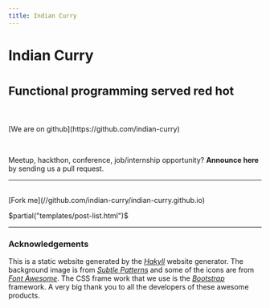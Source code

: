 ```yaml
---
title: Indian Curry
---
```


<div class="page-header text-center">

# Indian Curry

# <small> Functional programming served red hot </small>



<br/>

<div class="row text-center">

<div class="col-lg-4">
<i class="fa fa-github fa-5x"></i><br/>
[We are on github](https://github.com/indian-curry)
</div>


<div class="col-lg-4">

<i class="fa fa-bullhorn fa-5x"></i><br/>

Meetup, hackthon, conference, job/internship opportunity? __Announce
here__ by sending us a pull request.

* * *

</div>

<div class="col-lg-4">
<i class="fa fa-code-fork fa-5x"></i><br/>
[Fork me](//github.com/indian-curry/indian-curry.github.io)
</div>

</div>
</div>


$partial("templates/post-list.html")$

* * *

### Acknowledgements

This is a static website generated by the _[Hakyll]_ website
generator. The background image is from _[Subtle Patterns]_ and some
of the icons are from _[Font Awesome]_. The CSS frame work that we use
is the _[Bootstrap]_ framework. A very big thank you to all the
developers of these awesome products.


[hakyll]: <//jaspervdj.be/hakyll>  "Hakyll"
[bootstrap]: <//getbootstrap.com/>  "Bootstrap"
[font awesome]: <//fontawesome.io/> "Font awesone"
[subtle patterns]: <//subtlepatterns.com/> "Subtle patterns"
